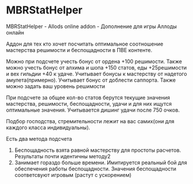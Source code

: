 # MBRStatHelper
MBRStatHelper - Allods online addon - Дополнение для игры Аллоды онлайн



Аддон для тех кто хочет посчитать оптимальное соотношение мастерства решимости и беспощадности в ПВЕ контенте.

Можно при подсчете учесть бонус от ордена +100 решимости. Также можно учесть бонус от алхима и шопа +150 статов, еды +25решимости и вех гильдии +40 к удаче. Учитывает бонусы к мастерству от надетого амулета(примерно). Учитывает бонус от доблести саппорта. Также можно задать ваш уровень решимости

 

При подсчете за общее кол-во статов берутся текущие значения мастерства, решимости, беспощадности, удачи и для них ищутся оптимальные значения.
Учитывается дишинг удачи после 750 очков.


Подбор господства, стремительности лежит на вас самих(они для каждого класса индивидуальны).

 

 Есть два метода подсчета 
 1) Беспощадность взята равной мастерству для простоты расчетов. Результаты почти идентичны методу2
 2) Занимает гораздо больше времени. Имитируется реальный бой для обеспечения работы беспощадности. Значения беспощадности соответсвуют игровым (растут с ускорением)


